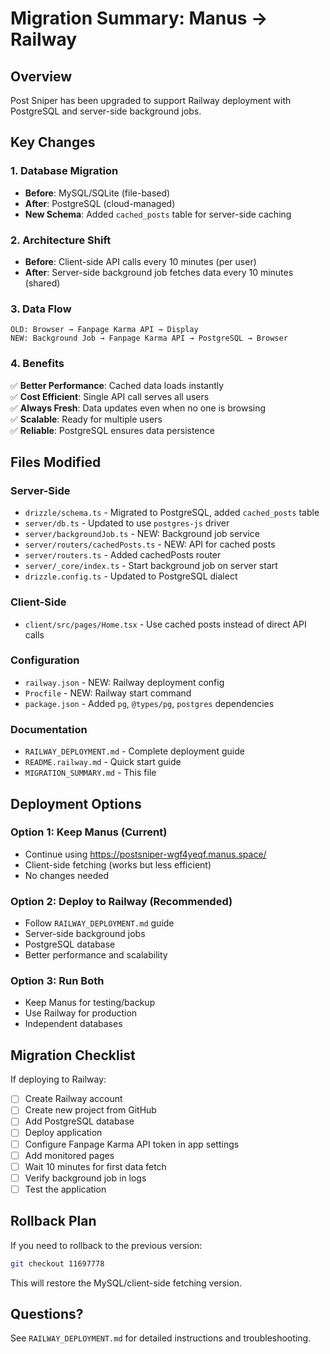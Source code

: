 # Migration Summary: Manus → Railway

## Overview
Post Sniper has been upgraded to support Railway deployment with PostgreSQL and server-side background jobs.

## Key Changes

### 1. Database Migration
- **Before**: MySQL/SQLite (file-based)
- **After**: PostgreSQL (cloud-managed)
- **New Schema**: Added `cached_posts` table for server-side caching

### 2. Architecture Shift
- **Before**: Client-side API calls every 10 minutes (per user)
- **After**: Server-side background job fetches data every 10 minutes (shared)

### 3. Data Flow
```
OLD: Browser → Fanpage Karma API → Display
NEW: Background Job → Fanpage Karma API → PostgreSQL → Browser
```

### 4. Benefits
✅ **Better Performance**: Cached data loads instantly  
✅ **Cost Efficient**: Single API call serves all users  
✅ **Always Fresh**: Data updates even when no one is browsing  
✅ **Scalable**: Ready for multiple users  
✅ **Reliable**: PostgreSQL ensures data persistence  

## Files Modified

### Server-Side
- `drizzle/schema.ts` - Migrated to PostgreSQL, added `cached_posts` table
- `server/db.ts` - Updated to use `postgres-js` driver
- `server/backgroundJob.ts` - NEW: Background job service
- `server/routers/cachedPosts.ts` - NEW: API for cached posts
- `server/routers.ts` - Added cachedPosts router
- `server/_core/index.ts` - Start background job on server start
- `drizzle.config.ts` - Updated to PostgreSQL dialect

### Client-Side
- `client/src/pages/Home.tsx` - Use cached posts instead of direct API calls

### Configuration
- `railway.json` - NEW: Railway deployment config
- `Procfile` - NEW: Railway start command
- `package.json` - Added `pg`, `@types/pg`, `postgres` dependencies

### Documentation
- `RAILWAY_DEPLOYMENT.md` - Complete deployment guide
- `README.railway.md` - Quick start guide
- `MIGRATION_SUMMARY.md` - This file

## Deployment Options

### Option 1: Keep Manus (Current)
- Continue using https://postsniper-wgf4yeqf.manus.space/
- Client-side fetching (works but less efficient)
- No changes needed

### Option 2: Deploy to Railway (Recommended)
- Follow `RAILWAY_DEPLOYMENT.md` guide
- Server-side background jobs
- PostgreSQL database
- Better performance and scalability

### Option 3: Run Both
- Keep Manus for testing/backup
- Use Railway for production
- Independent databases

## Migration Checklist

If deploying to Railway:

- [ ] Create Railway account
- [ ] Create new project from GitHub
- [ ] Add PostgreSQL database
- [ ] Deploy application
- [ ] Configure Fanpage Karma API token in app settings
- [ ] Add monitored pages
- [ ] Wait 10 minutes for first data fetch
- [ ] Verify background job in logs
- [ ] Test the application

## Rollback Plan

If you need to rollback to the previous version:

```bash
git checkout 11697778
```

This will restore the MySQL/client-side fetching version.

## Questions?

See `RAILWAY_DEPLOYMENT.md` for detailed instructions and troubleshooting.
